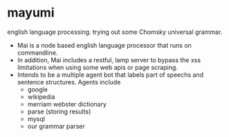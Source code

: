 # mayumi
english language processing. trying out some Chomsky universal grammar.

- Mai is a node based english language processor that runs on commandline. 
- In addition, Mai includes a restful, lamp server to bypass the xss limitations when using some web apis or page scraping.
- Intends to be a multiple agent bot that labels part of speechs and sentence structures. Agents include
	- google
	- wikipedia 
	- merriam webster dictionary
	- parse (storing results)
	- mysql 
	- our grammar parser 
